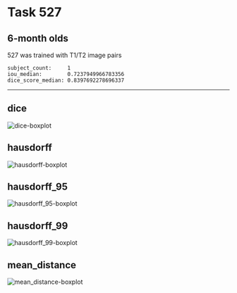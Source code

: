 Task 527
========

6-month olds
------------

527 was trained with T1/T2 image pairs
```
subject_count:     1
iou_median:        0.7237949966783356
dice_score_median: 0.8397692278696337
```
---

dice
----
![dice-boxplot](./img/catplot/dice.png)

hausdorff
---------
![hausdorff-boxplot](img/catplot/hausdorff.png)

hausdorff_95
------------
![hausdorff_95-boxplot](img/catplot/hausdorff_95.png)

hausdorff_99
------------
![hausdorff_99-boxplot](img/catplot/hausdorff_99.png)

mean_distance
-------------
![mean_distance-boxplot](img/catplot/mean_distance.png)